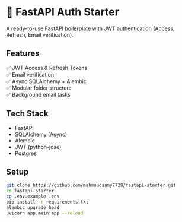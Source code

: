 # 🚀 FastAPI Auth Starter

A ready-to-use FastAPI boilerplate with JWT authentication (Access, Refresh, Email verification).

## Features
✅ JWT Access & Refresh Tokens  
✅ Email verification  
✅ Async SQLAlchemy + Alembic  
✅ Modular folder structure  
✅ Background email tasks  

## Tech Stack
- FastAPI
- SQLAlchemy (Async)
- Alembic
- JWT (python-jose)
- Postgres

## Setup
```bash
git clone https://github.com/mahmoudsamy7729/fastapi-starter.git
cd fastapi-starter
cp .env.example .env
pip install -r requirements.txt
alembic upgrade head
uvicorn app.main:app --reload
